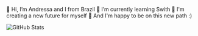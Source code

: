 👋 Hi, I’m Andressa and I from Brazil
🌱 I’m currently learning Swith
🌱 I'm creating a new future for myself
🌱 And I'm happy to be on this new path :)

![GitHub Stats](https://github-readme-stats.vercel.app/api?4ndressaBM=&theme=radical)
